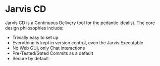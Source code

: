 # Jarvis CD

Jarvis CD is a Continuous Delivery tool for the pedantic idealist. The core design philosophies include:

* Trivially easy to set up
* Everything is kept in version control, even the Jarvis Executable
* No Web GUI, only Chat interactions
* Pre-Tested/Gated Commits as a default
* Secure by default
